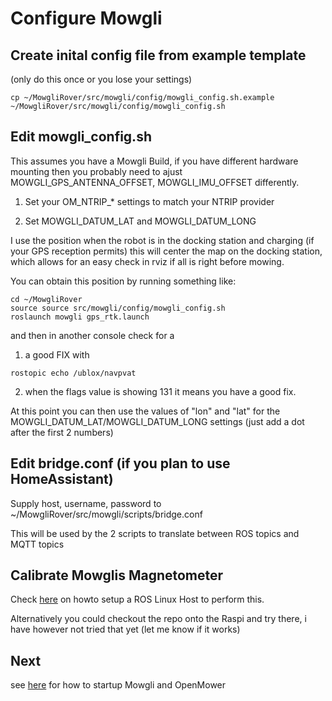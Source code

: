 # Configure Mowgli

## Create inital config file from example template

(only do this once or you lose your settings)

```
cp ~/MowgliRover/src/mowgli/config/mowgli_config.sh.example ~/MowgliRover/src/mowgli/config/mowgli_config.sh
```

## Edit mowgli_config.sh

This assumes you have a Mowgli Build, if you have different hardware mounting then you probably need to ajust MOWGLI_GPS_ANTENNA_OFFSET, MOWGLI_IMU_OFFSET differently.

1. Set your OM_NTRIP_* settings to match your NTRIP provider

2. Set MOWGLI_DATUM_LAT and MOWGLI_DATUM_LONG

I use the position when the robot is in the docking station and charging (if your GPS reception permits) this will center the map on the docking station,
which allows for an easy check in rviz if all is right before mowing.

You can obtain this position by running something like:

```
cd ~/MowgliRover
source source src/mowgli/config/mowgli_config.sh
roslaunch mowgli gps_rtk.launch
```
and then in another console check for a

1. a good FIX with 

```
rostopic echo /ublox/navpvat
```

2. when the flags value is showing 131 it means you have a good fix.

At this point you can then use the values of "lon" and "lat" for the MOWGLI_DATUM_LAT/MOWGLI_DATUM_LONG settings (just add a dot after the first 2 numbers)


## Edit bridge.conf (if you plan to use HomeAssistant)

Supply host, username, password to ~/MowgliRover/src/mowgli/scripts/bridge.conf

This will be used by the 2 scripts to translate between ROS topics and MQTT topics

## Calibrate Mowglis Magnetometer

Check [here](https://github.com/cloudn1ne/MowgliBase/blob/main/help/Setup.md) on howto setup a ROS Linux Host to perform this.

Alternatively you could checkout the repo onto the Raspi and try there, i have however not tried that yet (let me know if it works)

## Next

see [here](StartMowgli.md) for how to startup Mowgli and OpenMower

